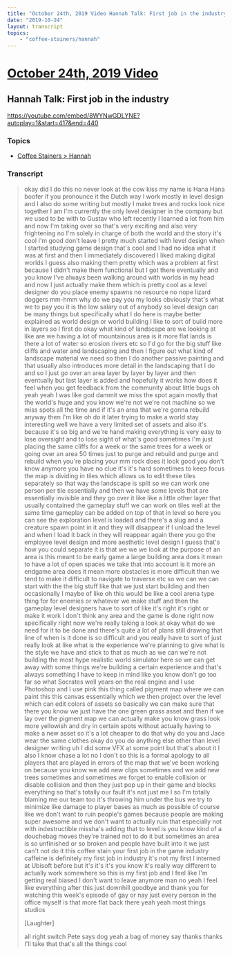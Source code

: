 ```yaml
---
title: "October 24th, 2019 Video Hannah Talk: First job in the industry"
date: "2019-10-24"
layout: transcript
topics:
    - "coffee-stainers/hannah"
---
```

# [October 24th, 2019 Video](../2019-10-24.md)
## Hannah Talk: First job in the industry
https://youtube.com/embed/8WYNwGDLYNE?autoplay=1&start=417&end=440

### Topics
* [Coffee Stainers > Hannah](../topics/coffee-stainers/hannah.md)

### Transcript

> okay did I do this no never look at the cow kiss my name is Hana Hana boofer if you pronounce it the Dutch way I work mostly in level design and I also do some writing but mostly I make trees and rocks look nice together I am I'm currently the only level designer in the company but we used to be with to Gustav who left recently I learned a lot from him and now I'm taking over so that's very exciting and also very frightening no I'm solely in charge of both the world and the story it's cool I'm good don't leave I pretty much started with level design when I started studying game design that's cool and I had no idea what it was at first and then I immediately discovered I liked making digital worlds I guess also making them pretty which was a problem at first because I didn't make them functional but I got there eventually and you know I've always been walking around with worlds in my head and now I just actually make them which is pretty cool as a level designer do you place enemy spawns no resource no nope lizard doggers mm-hmm why do we pay you my looks obviously that's what we to pay you it is the low salary out of anybody so level design can be many things but specifically what I do here is maybe better explained as world design or world building I like to sort of build more in layers so I first do okay what kind of landscape are we looking at like are we having a lot of mountainous area is it more flat lands is there a lot of water so erosion rivers etc so I'd go for the big stuff like cliffs and water and landscaping and then I figure out what kind of landscape material we need so then I do another passive painting and that usually also introduces more detail in the landscaping that I do and so I just go over an area layer by layer by layer and then eventually but last layer is added and hopefully it works how does it feel when you get feedback from the community about little bugs oh yeah yeah I was like god dammit we miss the spot again mostly that the world's huge and you know we're not we're not machine so we miss spots all the time and if it's an area that we're gonna rebuild anyway then I'm like oh do it later trying to make a world stay interesting well we have a very limited set of assets and also it's because it's so big and we're hand making everything is very easy to lose oversight and to lose sight of what's good sometimes I'm just placing the same cliffs for a week or the same trees for a week or going over an area 50 times just to purge and rebuild and purge and rebuild when you're placing your mm rock does it look good you don't know anymore you have no clue it's it's hard sometimes to keep focus the map is dividing in tiles which allows us to edit these tiles separately so that way the landscape is split so we can work one person per tile essentially and then we have some levels that are essentially invisible and they go over it like like a little other layer that usually contained the gameplay stuff we can work on tiles well at the same time gameplay can be added on top of that in level so here you can see the exploration level is loaded and there's a slug and a creature spawn point in it and they will disappear if I unload the level and when I load it back in they will reappear again there you go the employee level design and more aesthetic level design I guess that's how you could separate it is that we we we look at the purpose of an area is this meant to be early game a large building area does it mean to have a lot of open spaces we take that into account is it more an endgame area does it mean more obstacles is more difficult than we tend to make it difficult to navigate to traverse etc so we can we can start with the the big stuff like that we just start building and then occasionally I maybe of like oh this would be like a cool arena type thing for for enemies or whatever we make stuff and then the gameplay level designers have to sort of like it's right it's right or make it work I don't think any area and the game is done right now specifically right now we're really taking a look at okay what do we need for it to be done and there's quite a lot of plans still drawing that line of when is it done is so difficult and you really have to sort of just really look at like what is the experience we're planning to give what is the style we have and stick to that as much as we can we're not building the most hype realistic world simulator here so we can get away with some things we're building a certain experience and that's always something I have to keep in mind like you know don't go too far so what Socrates well years on the real engine and I use Photoshop and I use pink this thing called pigment map where we can paint this this canvas essentially which we then project over the level which can edit colors of assets so basically we can make sure that there you know we just have the one green grass asset and then if we lay over the pigment map we can actually make you know grass look more yellowish and dry in certain spots without actually having to make a new asset so it's a lot cheaper to do that why do you and Jace wear the same clothes okay do you do anything else other than level designer writing uh I did some VFX at some point but that's about it I also I know chase a lot no I don't so this is a formal apology to all players that are played in errors of the map that we've been working on because you know we add new clips sometimes and we add new trees sometimes and sometimes we forget to enable collision or disable collision and then they just pop up in their game and blocks everything so that's totally our fault it's not just me I so I'm totally blaming me our team too it's throwing him under the bus we try to minimize like damage to player bases as much as possible of course like we don't want to ruin people's games because people are making super awesome and we don't want to actually ruin that especially not with indestructible missha's adding that to level is you know kind of a douchebag moves they're trained not to do it but sometimes an area is so unfinished or so broken and people have built into it we just can't not do it this coffee stain your first job in the game industry caffeine is definitely my first job in industry it's not my first I interned at Ubisoft before but it's it's it's you know it's really way different to actually work somewhere so this is my first job and I feel like I'm getting real biased I don't want to leave anymore man no yeah I feel like everything after this just downhill goodbye and thank you for watching this week's episode of gay or nay just every person in the office myself is that more flat back there yeah yeah most things studios
>
> [Laughter]
>
> all right switch Pete says dog yeah a bag of money say thanks thanks I'll take that that's all the things cool
